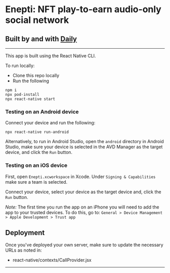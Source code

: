 # Enepti: NFT play-to-earn audio-only social network

## Built by and with [Daily](https://docs.daily.co/reference#using-the-react-native-daily-js-library)

---

This app is built using the React Native CLI.

To run locally:

- Clone this repo locally
- Run the following

```terminal
npm i
npx pod-install
npx react-native start
```

### Testing on an Android device

Connect your device and run the following:

```terminal
npx react-native run-android
```

Alternatively, to run in Android Studio, open the `android` directory in Android Studio, make sure your device is selected in the AVD Manager as the target device, and click the `Run` button.

### Testing on an iOS device

First, open `Enepti.xcworkspace` in Xcode. Under `Signing & Capabilities` make sure a team is selected.

Connect your device, select your device as the target device and, click the `Run` button.

_Note:_ The first time you run the app on an iPhone you will need to add the app to your trusted devices. To do this, go to:
`General > Device Management > Apple Development > Trust app`
## Deployment

Once you've deployed your own server, make sure to update the necessary URLs as noted in:

- react-native/contexts/CallProvider.jsx

---

